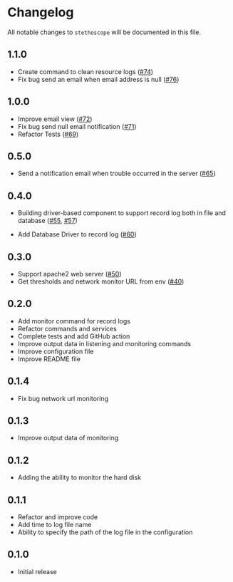 # Changelog

All notable changes to `stethoscope` will be documented in this file.

## 1.1.0
- Create command to clean resource logs ([#74](https://github.com/MohsenAbrishami/stethoscope/pull/74))
- Fix bug send an email when email address is null ([#76](https://github.com/MohsenAbrishami/stethoscope/pull/76))

## 1.0.0
- Improve email view ([#72](https://github.com/MohsenAbrishami/stethoscope/pull/72))
- Fix bug send null email notification ([#71](https://github.com/MohsenAbrishami/stethoscope/pull/71))
- Refactor Tests ([#69](https://github.com/MohsenAbrishami/stethoscope/pull/69))

## 0.5.0
- Send a notification email when trouble occurred in the server ([#65](https://github.com/MohsenAbrishami/stethoscope/pull/65))

## 0.4.0

- Building driver-based component to support record log both in file and database 
([#55](https://github.com/MohsenAbrishami/stethoscope/pull/55), [#57](https://github.com/MohsenAbrishami/stethoscope/pull/57))

- Add Database Driver to record log ([#60](https://github.com/MohsenAbrishami/stethoscope/pull/60))

## 0.3.0

- Support apache2 web server ([#50](https://github.com/MohsenAbrishami/stethoscope/pull/50))
- Get thresholds and network monitor URL from env ([#40](https://github.com/MohsenAbrishami/stethoscope/pull/40))

## 0.2.0

- Add monitor command for record logs
- Refactor commands and services
- Complete tests and add GitHub action
- Improve output data in listening and monitoring commands
- Improve configuration file
- Improve README file

## 0.1.4

- Fix bug network url monitoring

## 0.1.3

- Improve output data of monitoring

## 0.1.2

- Adding the ability to monitor the hard disk

## 0.1.1

- Refactor and improve code
- Add time to log file name
- Ability to specify the path of the log file in the configuration

## 0.1.0

- Initial release